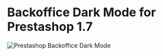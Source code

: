 # Backoffice Dark Mode for Prestashop 1.7

![Prestashop Backoffice Dark Mode](https://user-images.githubusercontent.com/8460736/187737533-78cc379b-35b6-4cfd-81f7-6cff166e0e6a.png)
